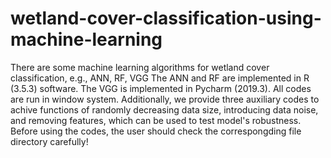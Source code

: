# wetland-cover-classification-using-machine-learning
There are some machine learning algorithms for wetland cover classification, e.g., ANN, RF, VGG
The ANN and RF are implemented in R (3.5.3) software. The VGG is implemented in Pycharm (2019.3). All codes are run in window system.
Additionally, we provide three auxiliary codes to achive functions of randomly decreasing data size, introducing data noise, and removing features, which can be used to test model's robustness.
Before using the codes, the user should check the correspongding file directory carefully!
